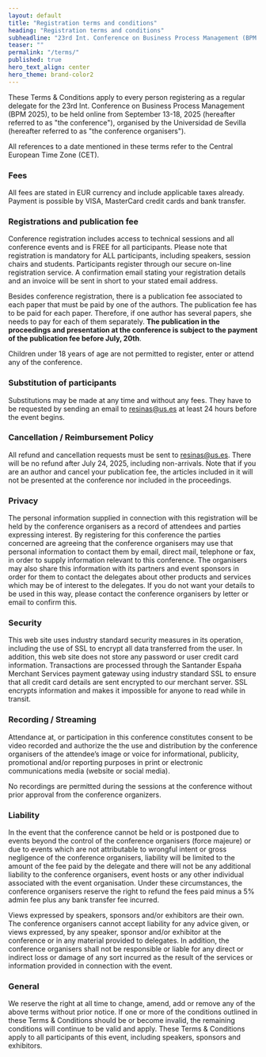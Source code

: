 ```yaml
---
layout: default
title: "Registration terms and conditions"
heading: "Registration terms and conditions"
subheadline: "23rd Int. Conference on Business Process Management (BPM 2025)"
teaser: ""
permalink: "/terms/"
published: true
hero_text_align: center
hero_theme: brand-color2
---
```


These Terms & Conditions apply to every person registering as a regular delegate for the 23rd Int. Conference on Business Process Management (BPM 2025), to be held online from September 13-18, 2025 (hereafter referred to as "the conference"), organised by the Universidad de Sevilla (hereafter referred to as "the conference organisers").

All references to a date mentioned in these terms refer to the Central European Time Zone (CET).

### Fees

All fees are stated in EUR currency and include applicable taxes already. Payment is possible by VISA, MasterCard credit cards and bank transfer.

### Registrations and publication fee

Conference registration includes access to technical sessions and all conference events and is FREE for all participants. Please note that registration is mandatory for ALL participants, including speakers, session chairs and students. Participants register through our secure on-line registration service. A confirmation email stating your registration details and an invoice will be sent in short to your stated email address. 

Besides conference registration, there is a publication fee associated to each paper that must be paid by one of the authors. The publication fee has to be paid for each paper. Therefore, if one author has several papers, she needs to pay for each of them separately. **The publication in the proceedings and presentation at the conference is subject to the payment of the publication fee before July, 20th**.

Children under 18 years of age are not permitted to register, enter or attend any of the conference. 

### Substitution of participants

Substitutions may be made at any time and without any fees. They have to be requested by sending an email to resinas@us.es at least 24 hours before the event begins.

### Cancellation / Reimbursement Policy

All refund and cancellation requests must be sent to resinas@us.es. There will be no refund after July 24, 2025, including non-arrivals. Note that if you are an author and cancel your publication fee, the articles included in it will not be presented at the conference nor included in the proceedings.

### Privacy

The personal information supplied in connection with this registration will be held by the conference organisers as a record of attendees and parties expressing interest. By registering for this conference the parties concerned are agreeing that the conference organisers may use that personal information to contact them by email, direct mail, telephone or fax, in order to supply information relevant to this conference. The organisers may also share this information with its partners and event sponsors in order for them to contact the delegates about other products and services which may be of interest to the delegates. If you do not want your details to be used in this way, please contact the conference organisers by letter or email to confirm this.

### Security

This web site uses industry standard security measures in its operation, including the use of SSL to encrypt all data transferred from the user. In addition, this web site does not store any password or user credit card information. Transactions are processed through the Santander España Merchant Services payment gateway using industry standard SSL to ensure that all credit card details are sent encrypted to our merchant server. SSL encrypts information and makes it impossible for anyone to read while in transit.

### Recording / Streaming

Attendance at, or participation in this conference constitutes consent to be video recorded and authorize the the use and distribution by the conference organisers of the attendee’s image or voice for informational, publicity, promotional and/or reporting purposes in print or electronic communications media (website or social media). 

No recordings are permitted during the sessions at the conference without prior approval from the conference organizers.

### Liability

In the event that the conference cannot be held or is postponed due to events beyond the control of the conference organisers (force majeure) or due to events which are not attributable to wrongful intent or gross negligence of the conference organisers, liability will be limited to the amount of the fee paid by the delegate and there will not be any additional liability to the conference organisers, event hosts or any other individual associated with the event organisation. Under these circumstances, the conference organisers reserve the right to refund the fees paid minus a 5% admin fee plus any bank transfer fee incurred.

Views expressed by speakers, sponsors and/or exhibitors are their own. The conference organisers cannot accept liability for any advice given, or views expressed, by any speaker, sponsor and/or exhibitor at the conference or in any material provided to delegates. In addition, the conference organisers shall not be responsible or liable for any direct or indirect loss or damage of any sort incurred as the result of the services or information provided in connection with the event.

### General

We reserve the right at all time to change, amend, add or remove any of the above terms without prior notice. If one or more of the conditions outlined in these Terms & Conditions should be or become invalid, the remaining conditions will continue to be valid and apply. These Terms & Conditions apply to all participants of this event, including speakers, sponsors and exhibitors.